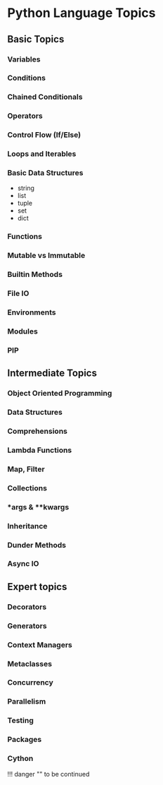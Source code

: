 # Python Language Topics

## Basic Topics

### Variables
### Conditions
### Chained Conditionals
### Operators
### Control Flow (If/Else)
### Loops and Iterables
### Basic Data Structures
- string
- list
- tuple
- set
- dict
### Functions
### Mutable vs Immutable
### Builtin Methods
### File IO
### Environments
### Modules
### PIP

## Intermediate Topics

### Object Oriented Programming
### Data Structures
### Comprehensions 
### Lambda Functions
### Map, Filter
### Collections
### \*args & \*\*kwargs
### Inheritance
### Dunder Methods
### Async IO

## Expert topics

### Decorators
### Generators 
### Context Managers
### Metaclasses
### Concurrency 
### Parallelism 
### Testing
### Packages
### Cython

!!! danger ""
    to be continued

